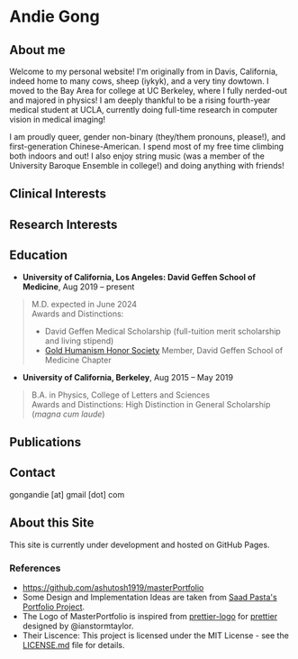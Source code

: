 # Andie Gong

## About me
Welcome to my personal website! I'm originally from in Davis, California, indeed home to many cows, sheep (iykyk), and a very tiny dowtown. I moved to the Bay Area for college at UC Berkeley, where I fully nerded-out and majored in physics! I am deeply thankful to be a rising fourth-year medical student at UCLA, currently doing full-time research in computer vision in medical imaging!

I am proudly queer, gender non-binary (they/them pronouns, please!), and first-generation Chinese-American. I spend most of my free time climbing both indoors and out! I also enjoy string music (was a member of the University Baroque Ensemble in college!) and doing anything with friends!

## Clinical Interests

## Research Interests

## Education
- **University of California, Los Angeles: David Geffen School of Medicine**, Aug 2019 – present
> M.D. expected in June 2024\
> Awards and Distinctions:
> - David Geffen Medical Scholarship (full-tuition merit scholarship and living stipend)
> - [Gold Humanism Honor Society](https://medschool.ucla.edu/education/md-education/student-life-and-events/gold-humanism-honor-society) Member, David Geffen School of Medicine Chapter

- **University of California, Berkeley**, Aug 2015 – May 2019
> B.A. in Physics, College of Letters and Sciences\
> Awards and Distinctions: High Distinction in General Scholarship (*magna cum laude*)

## Publications

## Contact
gongandie [at] gmail [dot] com

## About this Site
This site is currently under development and hosted on GitHub Pages.

### References
- https://github.com/ashutosh1919/masterPortfolio 
- Some Design and Implementation Ideas are taken from [Saad Pasta's Portfolio Project](https://github.com/saadpasta/developerFolio).
- The Logo of MasterPortfolio is inspired from [prettier-logo](https://github.com/prettier/prettier-logo) for [prettier](https://github.com/prettier/prettier) designed by @ianstormtaylor.
- Their Liscence: This project is licensed under the MIT License - see the [LICENSE.md](./LICENSE) file for details.
